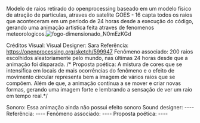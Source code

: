 Modelo de raios retirado do openprocessing baseado em um modelo físico de atração de particulas, atraves do satelite GOES - 16 capta todos os raios que aconteceram em um periodo de 24 horas desde a execução do código, gerando uma animação artistica feita atraves de fenomenos meteorologicos.![fogo-dimensionado_N0mEzKGd](https://github.com/sarafreitass/raiosGLM/assets/84232270/8a1049e7-03cf-4dc2-befc-2e55a0e3e83d)


Créditos
Visual:
Visual Designer: Sara
Referência: https://openprocessing.org/sketch/599947
Fenômeno associado: 200 raios escolhidos aleatoriamente pelo mundo, nas últimas 24 horas desde que a animação foi disparada.
/* Proposta poética: A mistura de cores que se intensifica em locais de mais ocorrências do fenômeno e o efeito de 
movimento circular representa bem a imagem de vários raios que se compõem. Além de que, a animação continua a se mover
e criar novas formas, gerando uma imagem forte e lembrando a sensação de ver um raio em tempo real.*/

Sonoro: Essa animação ainda não possui efeito sonoro
Sound designer: ----
Referência: ----
Fenômeno associado: ---- 
Proposta poética: ----
